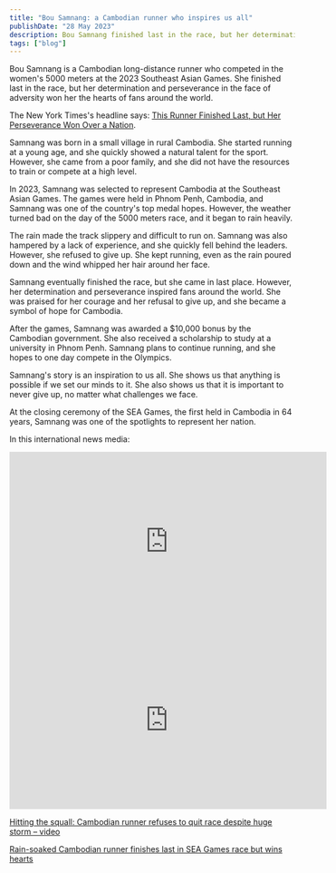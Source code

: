 ```yaml
---
title: "Bou Samnang: a Cambodian runner who inspires us all"
publishDate: "28 May 2023"
description: Bou Samnang finished last in the race, but her determination and perseverance in the face of adversity won her the hearts of fans around the world
tags: ["blog"]
---
```


Bou Samnang is a Cambodian long-distance runner who competed in the women's 5000 meters at the 2023 Southeast Asian Games. She finished last in the race, but her determination and perseverance in the face of adversity won her the hearts of fans around the world.

The New York Times's headline says: [This Runner Finished Last, but Her Perseverance Won Over a Nation](https://www.nytimes.com/2023/05/25/sports/bou-samnang-cambodian-runner-rain.html).

Samnang was born in a small village in rural Cambodia. She started running at a young age, and she quickly showed a natural talent for the sport. However, she came from a poor family, and she did not have the resources to train or compete at a high level.

In 2023, Samnang was selected to represent Cambodia at the Southeast Asian Games. The games were held in Phnom Penh, Cambodia, and Samnang was one of the country's top medal hopes. However, the weather turned bad on the day of the 5000 meters race, and it began to rain heavily.

The rain made the track slippery and difficult to run on. Samnang was also hampered by a lack of experience, and she quickly fell behind the leaders. However, she refused to give up. She kept running, even as the rain poured down and the wind whipped her hair around her face.

Samnang eventually finished the race, but she came in last place. However, her determination and perseverance inspired fans around the world. She was praised for her courage and her refusal to give up, and she became a symbol of hope for Cambodia.

After the games, Samnang was awarded a $10,000 bonus by the Cambodian government. She also received a scholarship to study at a university in Phnom Penh. Samnang plans to continue running, and she hopes to one day compete in the Olympics.

Samnang's story is an inspiration to us all. She shows us that anything is possible if we set our minds to it. She also shows us that it is important to never give up, no matter what challenges we face.

At the closing ceremony of the SEA Games, the first held in Cambodia in 64 years, Samnang was one of the spotlights to represent her nation.

In this international news media:

<iframe title="YouTube video player" src="https://www.youtube.com/embed/-DNpqzDNt10" width="560" height="315" frameborder="0" allowfullscreen="allowfullscreen"></iframe>

<iframe title="YouTube video player" src="https://www.youtube.com/embed/fuhEvHanFQE" width="560" height="315" frameborder="0" allowfullscreen="allowfullscreen"></iframe>

[Hitting the squall: Cambodian runner refuses to quit race despite huge storm – video](https://www.theguardian.com/sport/video/2023/may/09/cambodian-runner-refuses-to-quit-race-despite-huge-storm-bou-samnang-video)

[Rain-soaked Cambodian runner finishes last in SEA Games race but wins hearts](https://www.channelnewsasia.com/sport/sea-games-bou-samnang-rain-soaked-cambodian-runner-finishes-last-race-wins-hearts-3475976)
